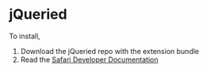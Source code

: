 # jQueried

To install,

1. Download the jQueried repo with the extension bundle
2. Read the  [Safari Developer Documentation][extensions]

[extensions]: http://developer.apple.com/safari/library/documentation/Tools/Conceptual/SafariExtensionGuide/UsingExtensionBuilder/UsingExtensionBuilder.html#//apple_ref/doc/uid/TP40009977-CH2-SW1


